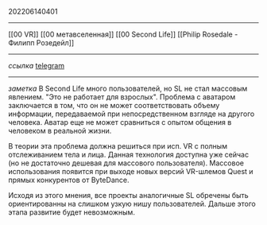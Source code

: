 202206140401
***
[[00 VR]] [[00 метавселенная]] [[00 Second Life]] [[Philip Rosedale - Филипп Розедейл]]
***
*ссылка*
[telegram](https://t.me/c/1591552151/8907)
***
*заметка*
В Second Life много пользователей, но SL не стал массовым явлением. "Это не работает для взрослых". Проблема с аватаром заключается в том, что он не может соответствовать объему информации, передаваемой при непосредственном взгляде на другого человека. Аватар еще не может сравниться с опытом общения в человеком в реальной жизни. 

В теории эта проблема должна решиться при исп. VR с полным отслеживанием тела и лица. Данная технология доступна уже сейчас (но не достаточно дешевая для массового пользователя). Массовое использования появится при выходе новых версий VR-шлемов Quest и прямых конкурентов от ByteDance.

Исходя из этого мнения, все проекты аналогичные SL обречены быть ориентированны на слишком узкую нишу пользователей. Дальше этого этапа развитие будет невозможным.